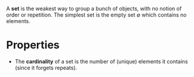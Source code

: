 A **set** is the weakest way to group a bunch of objects, with no notion of order or repetition. The simplest set is the empty set $\emptyset$ which contains no elements.

# Properties

* The **cardinality** of a set is the number of (unique) elements it contains (since it forgets repeats).